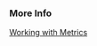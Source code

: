 ### More Info

[Working with Metrics](https://docs.wavefront.com/metric_types.html#metrics-browser)
